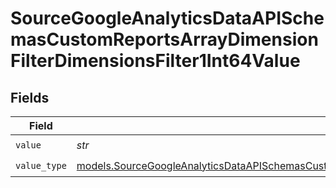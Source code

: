 # SourceGoogleAnalyticsDataAPISchemasCustomReportsArrayDimensionFilterDimensionsFilter1Int64Value


## Fields

| Field                                                                                                                                                                                                                | Type                                                                                                                                                                                                                 | Required                                                                                                                                                                                                             | Description                                                                                                                                                                                                          |
| -------------------------------------------------------------------------------------------------------------------------------------------------------------------------------------------------------------------- | -------------------------------------------------------------------------------------------------------------------------------------------------------------------------------------------------------------------- | -------------------------------------------------------------------------------------------------------------------------------------------------------------------------------------------------------------------- | -------------------------------------------------------------------------------------------------------------------------------------------------------------------------------------------------------------------- |
| `value`                                                                                                                                                                                                              | *str*                                                                                                                                                                                                                | :heavy_check_mark:                                                                                                                                                                                                   | N/A                                                                                                                                                                                                                  |
| `value_type`                                                                                                                                                                                                         | [models.SourceGoogleAnalyticsDataAPISchemasCustomReportsArrayDimensionFilterDimensionsFilter1ValueType](../models/sourcegoogleanalyticsdataapischemascustomreportsarraydimensionfilterdimensionsfilter1valuetype.md) | :heavy_check_mark:                                                                                                                                                                                                   | N/A                                                                                                                                                                                                                  |
